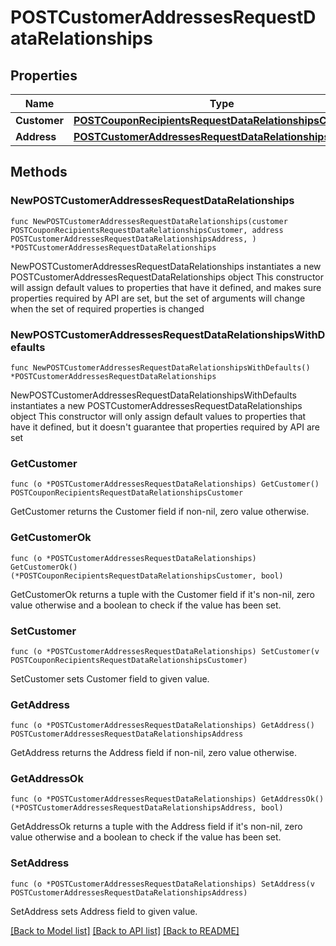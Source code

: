 # POSTCustomerAddressesRequestDataRelationships

## Properties

Name | Type | Description | Notes
------------ | ------------- | ------------- | -------------
**Customer** | [**POSTCouponRecipientsRequestDataRelationshipsCustomer**](POSTCouponRecipientsRequestDataRelationshipsCustomer.md) |  | 
**Address** | [**POSTCustomerAddressesRequestDataRelationshipsAddress**](POSTCustomerAddressesRequestDataRelationshipsAddress.md) |  | 

## Methods

### NewPOSTCustomerAddressesRequestDataRelationships

`func NewPOSTCustomerAddressesRequestDataRelationships(customer POSTCouponRecipientsRequestDataRelationshipsCustomer, address POSTCustomerAddressesRequestDataRelationshipsAddress, ) *POSTCustomerAddressesRequestDataRelationships`

NewPOSTCustomerAddressesRequestDataRelationships instantiates a new POSTCustomerAddressesRequestDataRelationships object
This constructor will assign default values to properties that have it defined,
and makes sure properties required by API are set, but the set of arguments
will change when the set of required properties is changed

### NewPOSTCustomerAddressesRequestDataRelationshipsWithDefaults

`func NewPOSTCustomerAddressesRequestDataRelationshipsWithDefaults() *POSTCustomerAddressesRequestDataRelationships`

NewPOSTCustomerAddressesRequestDataRelationshipsWithDefaults instantiates a new POSTCustomerAddressesRequestDataRelationships object
This constructor will only assign default values to properties that have it defined,
but it doesn't guarantee that properties required by API are set

### GetCustomer

`func (o *POSTCustomerAddressesRequestDataRelationships) GetCustomer() POSTCouponRecipientsRequestDataRelationshipsCustomer`

GetCustomer returns the Customer field if non-nil, zero value otherwise.

### GetCustomerOk

`func (o *POSTCustomerAddressesRequestDataRelationships) GetCustomerOk() (*POSTCouponRecipientsRequestDataRelationshipsCustomer, bool)`

GetCustomerOk returns a tuple with the Customer field if it's non-nil, zero value otherwise
and a boolean to check if the value has been set.

### SetCustomer

`func (o *POSTCustomerAddressesRequestDataRelationships) SetCustomer(v POSTCouponRecipientsRequestDataRelationshipsCustomer)`

SetCustomer sets Customer field to given value.


### GetAddress

`func (o *POSTCustomerAddressesRequestDataRelationships) GetAddress() POSTCustomerAddressesRequestDataRelationshipsAddress`

GetAddress returns the Address field if non-nil, zero value otherwise.

### GetAddressOk

`func (o *POSTCustomerAddressesRequestDataRelationships) GetAddressOk() (*POSTCustomerAddressesRequestDataRelationshipsAddress, bool)`

GetAddressOk returns a tuple with the Address field if it's non-nil, zero value otherwise
and a boolean to check if the value has been set.

### SetAddress

`func (o *POSTCustomerAddressesRequestDataRelationships) SetAddress(v POSTCustomerAddressesRequestDataRelationshipsAddress)`

SetAddress sets Address field to given value.



[[Back to Model list]](../README.md#documentation-for-models) [[Back to API list]](../README.md#documentation-for-api-endpoints) [[Back to README]](../README.md)


